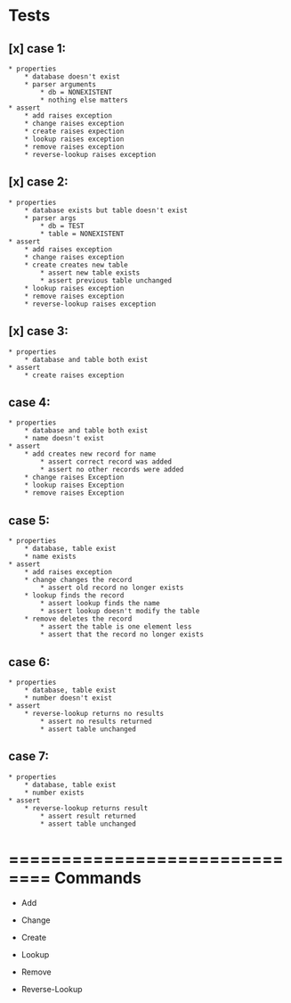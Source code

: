 # Tests

## [x] case 1:
    * properties
        * database doesn't exist
        * parser arguments
            * db = NONEXISTENT
            * nothing else matters
    * assert
        * add raises exception
        * change raises exception
        * create raises expection
        * lookup raises exception
        * remove raises exception
        * reverse-lookup raises exception

## [x] case 2:
    * properties
        * database exists but table doesn't exist
        * parser args
            * db = TEST
            * table = NONEXISTENT
    * assert
        * add raises exception
        * change raises exception
        * create creates new table
            * assert new table exists
            * assert previous table unchanged
        * lookup raises exception
        * remove raises exception
        * reverse-lookup raises exception

## [x] case 3:
    * properties
        * database and table both exist
    * assert
        * create raises exception

## case 4:
    * properties
        * database and table both exist
        * name doesn't exist
    * assert
        * add creates new record for name
            * assert correct record was added
            * assert no other records were added
        * change raises Exception
        * lookup raises Exception
        * remove raises Exception

## case 5:
    * properties
        * database, table exist
        * name exists
    * assert
        * add raises exception
        * change changes the record
            * assert old record no longer exists
        * lookup finds the record
            * assert lookup finds the name
            * assert lookup doesn't modify the table
        * remove deletes the record
            * assert the table is one element less
            * assert that the record no longer exists

## case 6:
    * properties
        * database, table exist
        * number doesn't exist
    * assert
        * reverse-lookup returns no results
            * assert no results returned
            * assert table unchanged

## case 7:
    * properties
        * database, table exist
        * number exists
    * assert
        * reverse-lookup returns result
            * assert result returned
            * assert table unchanged



==============================
Commands
==============================

* Add

* Change

* Create

* Lookup

* Remove

* Reverse-Lookup



